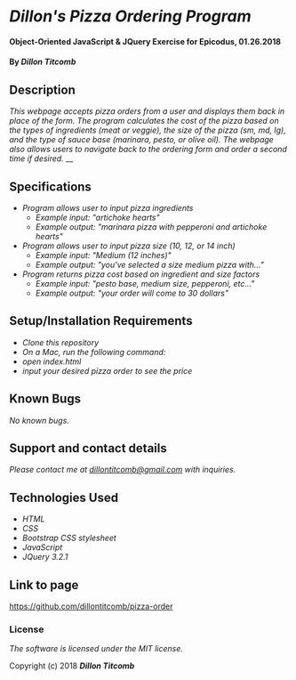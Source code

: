 # _Dillon's Pizza Ordering Program_

#### Object-Oriented JavaScript & JQuery Exercise for Epicodus, 01.26.2018

#### By _**Dillon Titcomb**_

## Description

_This webpage accepts pizza orders from a user and displays them back in place of the form. The program calculates the cost of the pizza based on the types of ingredients (meat or veggie), the size of the pizza (sm, md, lg), and the type of sauce base (marinara, pesto, or olive oil). The webpage also allows users to navigate back to the ordering form and order a second time if desired._
__

## Specifications

* _Program allows user to input pizza ingredients_
	* _Example input: "artichoke hearts"_
	* _Example output: "marinara pizza with pepperoni and artichoke hearts"_
* _Program allows user to input pizza size (10, 12, or 14 inch)_
	* _Example input: "Medium (12 inches)"_
	* _Example output: "you've selected a size medium pizza with..."_
* _Program returns pizza cost based on ingredient and size factors_
	* _Example input: "pesto base, medium size, pepperoni, etc..."_
	* _Example output: "your order will come to 30 dollars"_

## Setup/Installation Requirements

* _Clone this repository_
* _On a Mac, run the following command:_
* _open index.html_
* _input your desired pizza order to see the price_

## Known Bugs

_No known bugs._

## Support and contact details

_Please contact me at dillontitcomb@gmail.com with inquiries._

## Technologies Used

* _HTML_
* _CSS_
* _Bootstrap CSS stylesheet_
* _JavaScript_
* _JQuery 3.2.1_

## Link to page

https://github.com/dillontitcomb/pizza-order

### License

*The software is licensed under the MIT license.*

Copyright (c) 2018 **_Dillon Titcomb_**
